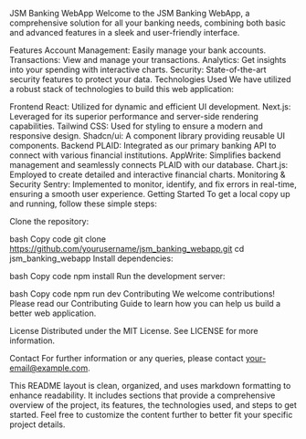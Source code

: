 JSM Banking WebApp
Welcome to the JSM Banking WebApp, a comprehensive solution for all your banking needs, combining both basic and advanced features in a sleek and user-friendly interface.

Features
Account Management: Easily manage your bank accounts.
Transactions: View and manage your transactions.
Analytics: Get insights into your spending with interactive charts.
Security: State-of-the-art security features to protect your data.
Technologies Used
We have utilized a robust stack of technologies to build this web application:

Frontend
React: Utilized for dynamic and efficient UI development.
Next.js: Leveraged for its superior performance and server-side rendering capabilities.
Tailwind CSS: Used for styling to ensure a modern and responsive design.
Shadcn/ui: A component library providing reusable UI components.
Backend
PLAID: Integrated as our primary banking API to connect with various financial institutions.
AppWrite: Simplifies backend management and seamlessly connects PLAID with our database.
Chart.js: Employed to create detailed and interactive financial charts.
Monitoring & Security
Sentry: Implemented to monitor, identify, and fix errors in real-time, ensuring a smooth user experience.
Getting Started
To get a local copy up and running, follow these simple steps:

Clone the repository:

bash
Copy code
git clone https://github.com/yourusername/jsm_banking_webapp.git
cd jsm_banking_webapp
Install dependencies:

bash
Copy code
npm install
Run the development server:

bash
Copy code
npm run dev
Contributing
We welcome contributions! Please read our Contributing Guide to learn how you can help us build a better web application.

License
Distributed under the MIT License. See LICENSE for more information.

Contact
For further information or any queries, please contact your-email@example.com.

This README layout is clean, organized, and uses markdown formatting to enhance readability. It includes sections that provide a comprehensive overview of the project, its features, the technologies used, and steps to get started. Feel free to customize the content further to better fit your specific project details.
